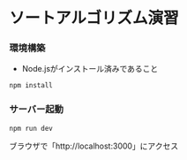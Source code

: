 # ソートアルゴリズム演習

### 環境構築

- Node.jsがインストール済みであること

```shell
npm install
```

### サーバー起動

```shell
npm run dev
```

ブラウザで「http://localhost:3000」にアクセス
